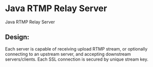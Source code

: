 # Java RTMP Relay Server
Java RTMP Relay Server


Design:
----------------
Each server is capable of receiving upload RTMP stream, or optionally connecting to an upstream server, and accepting downstream servers/clients. Each SSL connection is secured by unique stream key.
